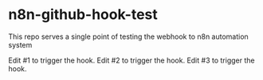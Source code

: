 # n8n-github-hook-test
This repo serves a single point of testing the webhook to n8n automation system

Edit #1 to trigger the hook.
Edit #2 to trigger the hook.
Edit #3 to trigger the hook.
